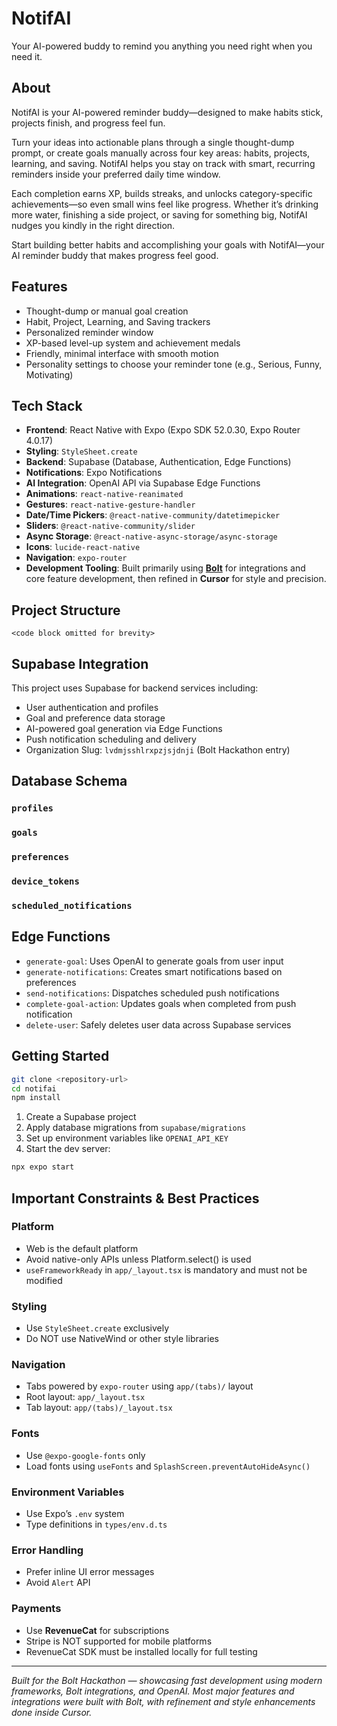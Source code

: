 # NotifAI

Your AI-powered buddy to remind you anything you need right when you need it.

## About

NotifAI is your AI-powered reminder buddy—designed to make habits stick, projects finish, and progress feel fun.

Turn your ideas into actionable plans through a single thought-dump prompt, or create goals manually across four key areas: habits, projects, learning, and saving. NotifAI helps you stay on track with smart, recurring reminders inside your preferred daily time window.

Each completion earns XP, builds streaks, and unlocks category-specific achievements—so even small wins feel like progress. Whether it’s drinking more water, finishing a side project, or saving for something big, NotifAI nudges you kindly in the right direction.

Start building better habits and accomplishing your goals with NotifAI—your AI reminder buddy that makes progress feel good.

## Features

- Thought-dump or manual goal creation  
- Habit, Project, Learning, and Saving trackers  
- Personalized reminder window  
- XP-based level-up system and achievement medals  
- Friendly, minimal interface with smooth motion  
- Personality settings to choose your reminder tone (e.g., Serious, Funny, Motivating)

## Tech Stack

- **Frontend**: React Native with Expo (Expo SDK 52.0.30, Expo Router 4.0.17)  
- **Styling**: `StyleSheet.create`  
- **Backend**: Supabase (Database, Authentication, Edge Functions)  
- **Notifications**: Expo Notifications  
- **AI Integration**: OpenAI API via Supabase Edge Functions  
- **Animations**: `react-native-reanimated`  
- **Gestures**: `react-native-gesture-handler`  
- **Date/Time Pickers**: `@react-native-community/datetimepicker`  
- **Sliders**: `@react-native-community/slider`  
- **Async Storage**: `@react-native-async-storage/async-storage`  
- **Icons**: `lucide-react-native`  
- **Navigation**: `expo-router`  
- **Development Tooling**: Built primarily using [**Bolt**](https://bolt.build/) for integrations and core feature development, then refined in **Cursor** for style and precision.

## Project Structure

```
<code block omitted for brevity>
```

## Supabase Integration

This project uses Supabase for backend services including:

- User authentication and profiles  
- Goal and preference data storage  
- AI-powered goal generation via Edge Functions  
- Push notification scheduling and delivery  
- Organization Slug: `lvdmjsshlrxpzjsjdnji` (Bolt Hackathon entry)

## Database Schema

### `profiles`
<schema table omitted for brevity>

### `goals`
<schema table omitted for brevity>

### `preferences`
<schema table omitted for brevity>

### `device_tokens`
<schema table omitted for brevity>

### `scheduled_notifications`
<schema table omitted for brevity>

## Edge Functions

- `generate-goal`: Uses OpenAI to generate goals from user input  
- `generate-notifications`: Creates smart notifications based on preferences  
- `send-notifications`: Dispatches scheduled push notifications  
- `complete-goal-action`: Updates goals when completed from push notification  
- `delete-user`: Safely deletes user data across Supabase services  

## Getting Started

```bash
git clone <repository-url>
cd notifai
npm install
```

1. Create a Supabase project  
2. Apply database migrations from `supabase/migrations`  
3. Set up environment variables like `OPENAI_API_KEY`  
4. Start the dev server:

```bash
npx expo start
```

## Important Constraints & Best Practices

### Platform

- Web is the default platform  
- Avoid native-only APIs unless Platform.select() is used  
- `useFrameworkReady` in `app/_layout.tsx` is mandatory and must not be modified

### Styling

- Use `StyleSheet.create` exclusively  
- Do NOT use NativeWind or other style libraries

### Navigation

- Tabs powered by `expo-router` using `app/(tabs)/` layout  
- Root layout: `app/_layout.tsx`  
- Tab layout: `app/(tabs)/_layout.tsx`

### Fonts

- Use `@expo-google-fonts` only  
- Load fonts using `useFonts` and `SplashScreen.preventAutoHideAsync()`

### Environment Variables

- Use Expo’s `.env` system  
- Type definitions in `types/env.d.ts`

### Error Handling

- Prefer inline UI error messages  
- Avoid `Alert` API

### Payments

- Use **RevenueCat** for subscriptions  
- Stripe is NOT supported for mobile platforms  
- RevenueCat SDK must be installed locally for full testing

---

_Built for the Bolt Hackathon — showcasing fast development using modern frameworks, Bolt integrations, and OpenAI. Most major features and integrations were built with Bolt, with refinement and style enhancements done inside Cursor._
